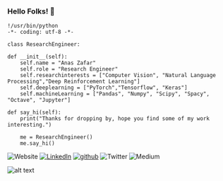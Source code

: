 ### Hello Folks! 👋


    !/usr/bin/python
    -*- coding: utf-8 -*-
    
    class ResearchEngineer:
    
    def __init__(self):
        self.name = "Anas Zafar"
        self.role = "Research Engineer"
        self.researchinterests = ["Computer Vision", "Natural Language Processing","Deep Reinforcement Learning"]
        self.deeplearning = ["PyTorch","Tensorflow", "Keras"]
        self.machineLearning = ["Pandas", "Numpy", "Scipy", "Spacy", "Octave", "Jupyter"]

    def say_hi(self):
        print("Thanks for dropping by, hope you find some of my work interesting.")
        
        me = ResearchEngineer()
        me.say_hi()
        
![Website](https://img.shields.io/badge/website-000000?style=for-the-badge&logo=About.me&logoColor=white)
[![LinkedIn](https://img.shields.io/badge/LinkedIn-0077B5?style=for-the-badge&logo=linkedin&logoColor=white)](https://www.linkedin.com/in/anas-zafar/)
[![github](https://img.shields.io/badge/GitHub-000000?style=for-the-badge&logo=GitHub&logoColor=white)](https://github.com/anas-zafar)
![Twitter](https://img.shields.io/badge/Twitter-1DA1F2?style=for-the-badge&logo=twitter&logoColor=white)
![Medium](https://img.shields.io/badge/Medium-12100E?style=for-the-badge&logo=medium&logoColor=white)

![alt text](https://images.app.goo.gl/WtVJ7osd4ajapgtL9)
<!--
**anas-zafar/anas-zafar** is a ✨ _special_ ✨ repository because its `README.md` (this file) appears on your GitHub profile.
![github](https://img.shields.io/badge/GitHub-000000?style=for-the-badge&logo=GitHub&logoColor=white)]
Here are some ideas to get you started:

- 🔭 I’m currently working on ...
- 🌱 I’m currently learning ...
- 👯 I’m looking to collaborate on ...
- 🤔 I’m looking for help with ...
- 💬 Ask me about ...
- 📫 How to reach me: ...
- 😄 Pronouns: ...
- ⚡ Fun fact: ...
-->
